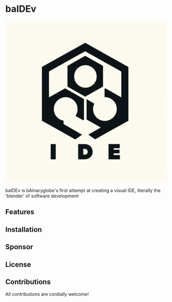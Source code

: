 # baIDEv


![bAIde.jpg](assets%2FbAIde.jpg)

baIDEv is bAInaryglobe's first attempt at creating a visual IDE, literally the 'blender' of software development

## Features

## Installation

## Sponsor

## License

## Contributions

All contributions are cordially welcome!